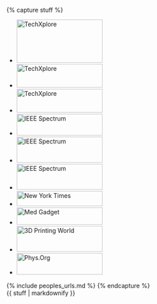 {% capture stuff %}

<!-- <div class="projects">

<dl>
  <dt><img src="/~garg/research/images/rl-teaser.png" alt="RL" /></dt>
  <dd><a href="/~garg/research/#generalization-in-robotics-tasks"><strong>Rethinking Generalization in Robot Learning</strong></a><br />
At Stanford, I am leading the effort in <em>Rethinking Generalization in Robot Learning</em>. It is a multi-proged effort in developing hierarcical Deep RL abstractions along with learning from video demonstrations. 
<a href="/~garg/research/#generalization-in-robotics-tasks"><em>Read More</em></a>…</dd>
</dl>

</div>
 -->


<ul class="inset">

  <li>
    <a href="https://www.correiobraziliense.com.br/app/noticia/tecnologia/2018/11/19/interna_tecnologia,720148/plataforma-permite-ensinar-tarefas-basicas-a-robos-por-meio-de-celular.shtml"><img src="{{ site.baseurl }}/news/press/roboturk-cartoon.jpg" alt="TechXplore" width="200" height="100" /></a>
  </li>

  <li>
    <a href="https://news.stanford.edu/2018/10/26/robots-learn-tasks-people/"><img src="{{ site.baseurl }}/news/press/stanford-news-logo.png" alt="TechXplore" width="200" height="55" /></a>
  </li>

  <li>
    <a href="https://techxplore.com/news/2018-11-roboturk-crowdsourcing-platform-imitation-robotics.html"><img src="{{ site.baseurl }}/news/press/techxplore-logo.png" alt="TechXplore" width="200" height="55" /></a>
  </li>

  <li>
    <a href="http://spectrum.ieee.org/robotics/medical-robots/would-you-trust-a-robot-surgeon-to-operate-on-you"><img src="{{ site.baseurl }}/news/press/ieee-spectrum-logo.jpg" alt="IEEE Spectrum" width="200" height="50" /></a>
  </li>

  <li>
    <a href="http://www.rollingstone.com/culture/features/inside-the-artificial-intelligence-revolution-a-special-report-pt-2-20160309"><img src="{{ site.baseurl }}/news/press/rolling-stone-logo.png" alt="IEEE Spectrum" width="200" height="60" /></a>
  </li>

  <li>
    <a href="https://www.youtube.com/watch?v=_DA8mf4Aj8A&feature=youtu.be"><img src="{{ site.baseurl }}/news/press/cnet_logo.jpg" alt="IEEE Spectrum" width="200" height="60" /></a>
  </li>

  <li>
    <a href="http://www.nytimes.com/2014/10/23/science/new-research-center-aims-to-develop-second-generation-of-surgical-robots.html"><img src="{{ site.baseurl }}/news/press/nyt-logo.png" alt="New York Times" width="200" height="35" /></a>
  </li>

  <li>
    <a href="http://www.medgadget.com/2014/10/berkeleys-autonomous-surgical-robotic-system.html"><img src="{{ site.baseurl }}/news/press/Medgadget_logo.png" alt="Med Gadget" width="200" height="40" /></a>    
  </li>

  <li>
    <a href="http://www.3dprinterworld.com/article/using-3d-printing-improve-radiation-therapy"><img src="{{ site.baseurl }}/news/press/3dpw.png" alt="3D Printing World" width="200" height="60" /></a>
  </li>

  <li>
    <a href="http://phys.org/news/2012-12-big-nsf-grant-funds-robots.html"><img src="{{ site.baseurl }}/news/press/physorg_logo.png" alt="Phys.Org" width="200" height="50" /></a>
  </li>

</ul>
{% include peoples_urls.md %}
{% endcapture %}

<div class="projects">
{{ stuff | markdownify }}
</div>
